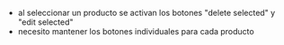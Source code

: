 - al seleccionar un producto se activan los botones "delete selected" y "edit selected"
- necesito mantener los botones individuales para cada producto
